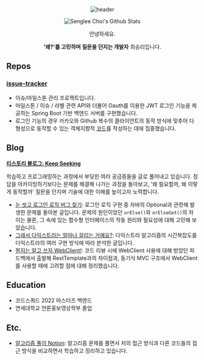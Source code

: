 <div align='center'>

![header](https://capsule-render.vercel.app/api?type=waving&color=gradient&height=300&section=header&text=Senglee%20Choi%27s&fontSize=70&animation=fadeIn)

![Senglee Choi's Github Stats](https://github-readme-stats.vercel.app/api?username=street62&hide=stars&count_private=true)
    
안녕하세요.

**'왜?'를 고민하며 질문을 던지는 개발자** 최승리입니다.
    
</div>




## Repos
### [issue-tracker](https://github.com/jminie-o8o/issue-tracker)
- 이슈/마일스톤 관리 프로젝트입니다.
- 마일스톤 / 이슈 / 라벨 관련 API와 더불어 Oauth를 이용한 JWT 로그인 기능을 제공하는 Spring Boot 기반 백엔드 서버를 구현했습니다.
- 로그인 기능의 경우 카카오와 Github 복수의 클라이언트의 동작 방식에 맞추어 다형성으로 동작할 수 있는 객체지향적 [코드](https://github.com/jminie-o8o/issue-tracker/blob/main/BE/src/main/java/kr/codesquad/issuetraker/sevice/LoginService.java)를 작성하는 데에 집중했습니다.



## Blog
**[티스토리 블로그: Keep Seeking](https://keepseeking.tistory.com/)**

학습하고 프로그래밍하는 과정에서 부딪힌 여러 궁금증들을 글로 풀어내고 있습니다. 정답을 아카이빙하기보다는 문제를 해결해 나가는 과정을 돌아보고, '왜 필요할까, 왜 이렇게 동작할까' 질문을 던지며 기술에 대한 이해를 높이고자 노력합니다.

- [눈 씻고 로그인 로직 버그 찾기](https://keepseeking.tistory.com/15): 로그인 로직 구현 중 자바의 Optional과 관련해 발생한 문제를 돌아본 글입니다. 문제의 원인이었던 `orElse()`와 `orElseGet()`의 차이는 물론, 그 속에 있는 함수형 인터페이스의 작동 원리와 필요성에 대해 고민해 보았습니다.
- [그래서 다익스트라는 얼마나 걸리는 거예요?](https://keepseeking.tistory.com/14): 다익스트라 알고리즘의 시간복잡도를 다익스트라의 여러 구현 방식에 따라 분석한 글입니다.
- [뭔지는 알고 쓰자 WebClient!](https://keepseeking.tistory.com/13): 코드 리뷰 시에 WebClient 사용에 대해 받았던 피드백에서 출발해 RestTemplate과의 차이점과, 동기식 MVC 구조에서 WebClient를 사용할 때에 고려할 점에 대해 정리했습니다.



## Education
- 코드스쿼드 2022 마스터즈 백엔드
- 연세대학교 언론홍보영상학부 졸업



## Etc.
- [알고리즘 풀이 Notion](https://psychedelic-turquoise-a2a.notion.site/31689a227add42d8b8a3a2e6b558e499): 알고리즘 문제를 풀면서 저의 접근 방식과 다른 코드들의 접근 방식을 비교하면서 학습하고 정리하고 있습니다.






<!--
**street62/street62** is a ✨ _special_ ✨ repository because its `README.md` (this file) appears on your GitHub profile.

Here are some ideas to get you started:

- 🔭 I’m currently working on ...
- 🌱 I’m currently learning ...
- 👯 I’m looking to collaborate on ...
- 🤔 I’m looking for help with ...
- 💬 Ask me about ...
- 📫 How to reach me: ...
- 😄 Pronouns: ...
- ⚡ Fun fact: ...
-->
